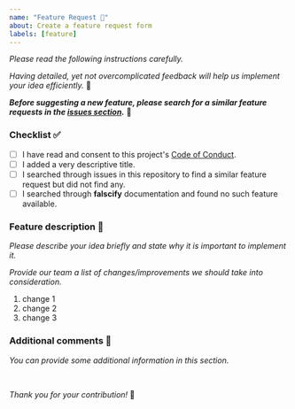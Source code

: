 ```yaml
---
name: "Feature Request 🚀️"
about: Create a feature request form
labels: [feature]
---
```

*Please read the following instructions carefully.*

*Having detailed, yet not overcomplicated feedback will help us implement your idea efficiently.* 🚒

***Before suggesting a new feature, please search for a similar feature requests in the [issues section](https://github.com/f1lem0n/falscify/issues).*** 👀️

### Checklist ✅

- [ ] I have read and consent to this project's [Code of Conduct](https://github.com/f1lem0n/falscify/blob/main/CODE_OF_CONDUCT.md).
- [ ] I added a very descriptive title.
- [ ] I searched through issues in this repository to find a similar feature request but did not find any.
- [ ] I searched through **falscify** documentation and found no such feature available.

### Feature description 📖

*Please describe your idea briefly and state why it is important to implement it.*

*Provide our team a list of changes/improvements we should take into consideration.*

1. change 1
2. change 2
3. change 3

### Additional comments 💬

*You can provide some additional information in this section.*

<br>

*Thank you for your contribution!* 🤖
